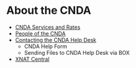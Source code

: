 # About the CNDA

- [CNDA Services and Rates](CNDA_Services_and_Rates.md)
- [People of the CNDA](People_of_the_CNDA.md)
- [Contacting the CNDA Help Desk](Contacting_the_CNDA_Help_Desk.md)
  - CNDA Help Form
  - Sending Files to CNDA Help Desk via BOX
- [XNAT Central](XNAT_Central.md)

